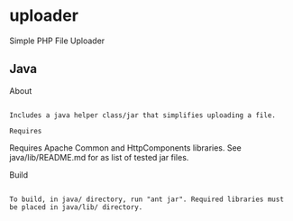uploader
========

Simple PHP File Uploader

Java
----

About
~~~~~

Includes a java helper class/jar that simplifies uploading a file.

Requires
~~~~~~~~

Requires Apache Common and HttpComponents libraries. See java/lib/README.md for as list of tested jar files.

Build
~~~~~

To build, in java/ directory, run "ant jar". Required libraries must be placed in java/lib/ directory.
